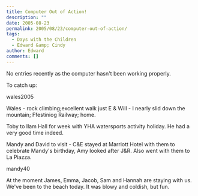 ```yaml
---
title: Computer Out of Action!
description: ""
date: 2005-08-23
permalink: 2005/08/23/computer-out-of-action/
tags:
  - Days with the Children
  - Edward &amp; Cindy
author: Edward
comments: []
---
```


No entries recently as the computer hasn\'t been working properly.

To catch up:

<wpg2>wales2005</wpg2>

Wales - rock climbing;excellent walk just E & Will - I nearly slid down
the mountain; Ffestiniog Railway; home.

Toby to Ilam Hall for week with YHA watersports activity holiday. He had
a very good time indeed.

Mandy and David to visit - C&E stayed at Marriott Hotel with them to
celebrate Mandy\'s birthday, Amy looked after J&R. Also went with them
to La Piazza.

<wpg2>mandy40</wpg2>

At the moment James, Emma, Jacob, Sam and Hannah are staying with us.
We\'ve been to the beach today. It was blowy and coldish, but fun.

